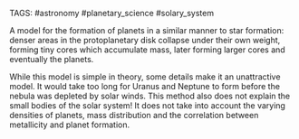 TAGS: #astronomy #planetary_science #solary_system 

A model for the formation of planets in a similar manner to star formation: denser areas in the protoplanetary disk collapse under their own weight, forming tiny cores which accumulate mass, later forming larger cores and eventually the planets. 

While this model is simple in theory, some details make it an unattractive model. It would take too long for Uranus and Neptune to form before the nebula was depleted by solar winds. This method also does not explain the small bodies of the solar system! It does not take into account the varying densities of planets, mass distribution and the correlation between metallicity and planet formation. 